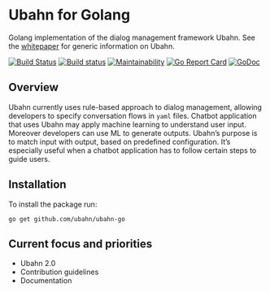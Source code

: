 # Ubahn for Golang

Golang implementation of the dialog management framework Ubahn.
See the [whitepaper](https://github.com/ubahn/whitepaper) for generic information on Ubahn.

[![Build Status](https://travis-ci.org/ubahn/ubahn-go.svg?branch=master)](https://travis-ci.org/ubahn/ubahn-go)
[![Build status](https://ci.appveyor.com/api/projects/status/xo85r9pinevo74f1?svg=true)](https://ci.appveyor.com/project/slavikdev/ubahn-go)
[![Maintainability](https://api.codeclimate.com/v1/badges/7c6ac2dd052e2c817a90/maintainability)](https://codeclimate.com/github/ubahn/ubahn-go/maintainability)
[![Go Report Card](https://goreportcard.com/badge/github.com/ubahn/ubahn-go)](https://goreportcard.com/report/github.com/ubahn/ubahn-go)
[![GoDoc](https://godoc.org/github.com/ubahn/ubahn-go?status.svg)](https://godoc.org/github.com/ubahn/ubahn-go)

## Overview

Ubahn currently uses rule-based approach to dialog management, allowing developers to specify conversation flows
in `yaml` files. Chatbot application that uses Ubahn may apply machine learning to understand user input.
Moreover developers can use ML to generate outputs. Ubahn’s purpose is to match input with output, based on
predefined configuration. It’s especially useful when a chatbot application has to follow certain steps to guide users.

## Installation

To install the package run:

    go get github.com/ubahn/ubahn-go

## Current focus and priorities

* Ubahn 2.0
* Contribution guidelines
* Documentation

